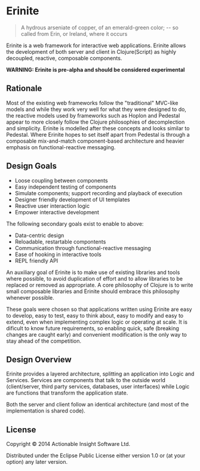 # Erinite

> A hydrous arseniate of copper, of an emerald-green color; -- so called from
> Erin, or Ireland, where it occurs

Erinite is a web framework for interactive web applications. Erinite allows the
development of both server and client in Clojure(Script) as highly decoupled,
reactive, composable components.

**WARNING: Erinite is pre-alpha and should be considered experimental**

## Rationale

Most of the existing web frameworks follow the "traditional" MVC-like models and
while they work very well for what they were designed to do, the reactive models
used by frameworks such as Hoplon and Pedestal appear to more closely follow the
Clojure philosophies of decomplection and simplicity. Erinite is modelled after
these concepts and looks similar to Pedestal.
Where Erinite hopes to set itself apart from Pedestal is through a composable
mix-and-match component-based architecture and heavier emphasis on
functional-reactive messaging.

## Design Goals

* Loose coupling between components
* Easy independent testing of components
* Simulate components; support recording and playback of execution
* Designer friendly development of UI templates
* Reactive user interaction logic
* Empower interactive development

The following secondary goals exist to enable to above:
* Data-centric design
* Reloadable, restartable compontents
* Communication through functional-reactive messaging
* Ease of hooking in interactive tools
* REPL friendly API

An auxiliary goal of Erinite is to make use of existing libraries and tools
where possible, to avoid duplication of effort and to allow libraries to be
replaced or removed as appropriate. A core philosophy of Clojure is to write
small composable libraries and Erinite should embrace this philosophy whenever
possible.

These goals were chosen so that applications written using Erinite are easy to
develop, easy to test, easy to think about, easy to modify and easy to extend,
even when implementing complex logic or operating at scale. It is dificult to
know future requirements, so enabling quick, safe (breaking changes are caught
early) and convenient modification is the only way to stay ahead of the
competition.


## Design Overview

Erinite provides a layered architecture, splitting an application into Logic and
Services. Services are components that talk to the outside world (client/server,
third party services, databases, user interfaces) while Logic are functions that
transform the application state.

Both the server and client follow an identical architecture (and most of the
implementation is shared code).

## License

Copyright © 2014 Actionable Insight Software Ltd.

Distributed under the Eclipse Public License either version 1.0 or (at
your option) any later version.
